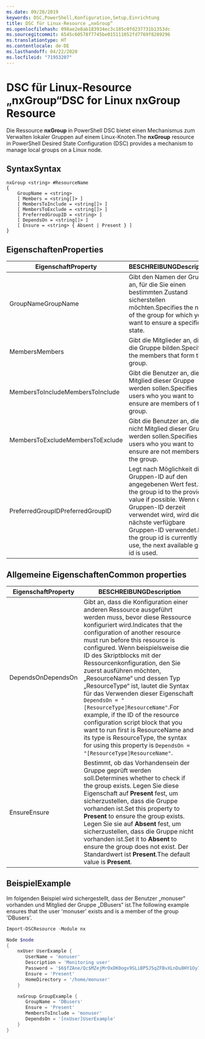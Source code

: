 ```yaml
---
ms.date: 09/20/2019
keywords: DSC,PowerShell,Konfiguration,Setup,Einrichtung
title: DSC für Linux-Resource „nxGroup“
ms.openlocfilehash: 098ae2e8ab183934ec3c185c0fd237731b1353dc
ms.sourcegitcommit: 6545c60578f7745be015111052fd7769f8289296
ms.translationtype: HT
ms.contentlocale: de-DE
ms.lasthandoff: 04/22/2020
ms.locfileid: "71953207"
---
```

# <a name="dsc-for-linux-nxgroup-resource"></a><span data-ttu-id="e2132-103">DSC für Linux-Resource „nxGroup“</span><span class="sxs-lookup"><span data-stu-id="e2132-103">DSC for Linux nxGroup Resource</span></span>

<span data-ttu-id="e2132-104">Die Ressource **nxGroup** in PowerShell DSC bietet einen Mechanismus zum Verwalten lokaler Gruppen auf einem Linux-Knoten.</span><span class="sxs-lookup"><span data-stu-id="e2132-104">The **nxGroup** resource in PowerShell Desired State Configuration (DSC) provides a mechanism to manage local groups on a Linux node.</span></span>

## <a name="syntax"></a><span data-ttu-id="e2132-105">Syntax</span><span class="sxs-lookup"><span data-stu-id="e2132-105">Syntax</span></span>

```Syntax
nxGroup <string> #ResourceName
{
    GroupName = <string>
    [ Members = <string[]> ]
    [ MembersToInclude = <string[]> ]
    [ MembersToExclude = <string[]> ]
    [ PreferredGroupID = <string> ]
    [ DependsOn = <string[]> ]
    [ Ensure = <string> { Absent | Present } ]
}
```

## <a name="properties"></a><span data-ttu-id="e2132-106">Eigenschaften</span><span class="sxs-lookup"><span data-stu-id="e2132-106">Properties</span></span>

|<span data-ttu-id="e2132-107">Eigenschaft</span><span class="sxs-lookup"><span data-stu-id="e2132-107">Property</span></span> |<span data-ttu-id="e2132-108">BESCHREIBUNG</span><span class="sxs-lookup"><span data-stu-id="e2132-108">Description</span></span> |
|---|---|
|<span data-ttu-id="e2132-109">GroupName</span><span class="sxs-lookup"><span data-stu-id="e2132-109">GroupName</span></span> |<span data-ttu-id="e2132-110">Gibt den Namen der Gruppe an, für die Sie einen bestimmten Zustand sicherstellen möchten.</span><span class="sxs-lookup"><span data-stu-id="e2132-110">Specifies the name of the group for which you want to ensure a specific state.</span></span> |
|<span data-ttu-id="e2132-111">Members</span><span class="sxs-lookup"><span data-stu-id="e2132-111">Members</span></span> |<span data-ttu-id="e2132-112">Gibt die Mitglieder an, die die Gruppe bilden.</span><span class="sxs-lookup"><span data-stu-id="e2132-112">Specifies the members that form the group.</span></span> |
|<span data-ttu-id="e2132-113">MembersToInclude</span><span class="sxs-lookup"><span data-stu-id="e2132-113">MembersToInclude</span></span> |<span data-ttu-id="e2132-114">Gibt die Benutzer an, die Mitglied dieser Gruppe werden sollen.</span><span class="sxs-lookup"><span data-stu-id="e2132-114">Specifies the users who you want to ensure are members of the group.</span></span> |
|<span data-ttu-id="e2132-115">MembersToExclude</span><span class="sxs-lookup"><span data-stu-id="e2132-115">MembersToExclude</span></span> |<span data-ttu-id="e2132-116">Gibt die Benutzer an, die nicht Mitglied dieser Gruppe werden sollen.</span><span class="sxs-lookup"><span data-stu-id="e2132-116">Specifies the users who you want to ensure are not members of the group.</span></span> |
|<span data-ttu-id="e2132-117">PreferredGroupID</span><span class="sxs-lookup"><span data-stu-id="e2132-117">PreferredGroupID</span></span> |<span data-ttu-id="e2132-118">Legt nach Möglichkeit die Gruppen-ID auf den angegebenen Wert fest.</span><span class="sxs-lookup"><span data-stu-id="e2132-118">Sets the group id to the provided value if possible.</span></span> <span data-ttu-id="e2132-119">Wenn die Gruppen-ID derzeit verwendet wird, wird die nächste verfügbare Gruppen-ID verwendet.</span><span class="sxs-lookup"><span data-stu-id="e2132-119">If the group id is currently in use, the next available group id is used.</span></span> |

## <a name="common-properties"></a><span data-ttu-id="e2132-120">Allgemeine Eigenschaften</span><span class="sxs-lookup"><span data-stu-id="e2132-120">Common properties</span></span>

|<span data-ttu-id="e2132-121">Eigenschaft</span><span class="sxs-lookup"><span data-stu-id="e2132-121">Property</span></span> |<span data-ttu-id="e2132-122">BESCHREIBUNG</span><span class="sxs-lookup"><span data-stu-id="e2132-122">Description</span></span> |
|---|---|
|<span data-ttu-id="e2132-123">DependsOn</span><span class="sxs-lookup"><span data-stu-id="e2132-123">DependsOn</span></span> |<span data-ttu-id="e2132-124">Gibt an, dass die Konfiguration einer anderen Ressource ausgeführt werden muss, bevor diese Ressource konfiguriert wird.</span><span class="sxs-lookup"><span data-stu-id="e2132-124">Indicates that the configuration of another resource must run before this resource is configured.</span></span> <span data-ttu-id="e2132-125">Wenn beispielsweise die ID des Skriptblocks mit der Ressourcenkonfiguration, den Sie zuerst ausführen möchten, „ResourceName“ und dessen Typ „ResourceType“ ist, lautet die Syntax für das Verwenden dieser Eigenschaft `DependsOn = "[ResourceType]ResourceName"`.</span><span class="sxs-lookup"><span data-stu-id="e2132-125">For example, if the ID of the resource configuration script block that you want to run first is ResourceName and its type is ResourceType, the syntax for using this property is `DependsOn = "[ResourceType]ResourceName"`.</span></span> |
|<span data-ttu-id="e2132-126">Ensure</span><span class="sxs-lookup"><span data-stu-id="e2132-126">Ensure</span></span> |<span data-ttu-id="e2132-127">Bestimmt, ob das Vorhandensein der Gruppe geprüft werden soll.</span><span class="sxs-lookup"><span data-stu-id="e2132-127">Determines whether to check if the group exists.</span></span> <span data-ttu-id="e2132-128">Legen Sie diese Eigenschaft auf **Present** fest, um sicherzustellen, dass die Gruppe vorhanden ist.</span><span class="sxs-lookup"><span data-stu-id="e2132-128">Set this property to **Present** to ensure the group exists.</span></span> <span data-ttu-id="e2132-129">Legen Sie sie auf **Absent** fest, um sicherzustellen, dass die Gruppe nicht vorhanden ist.</span><span class="sxs-lookup"><span data-stu-id="e2132-129">Set it to **Absent** to ensure the group does not exist.</span></span> <span data-ttu-id="e2132-130">Der Standardwert ist **Present**.</span><span class="sxs-lookup"><span data-stu-id="e2132-130">The default value is **Present**.</span></span> |

## <a name="example"></a><span data-ttu-id="e2132-131">Beispiel</span><span class="sxs-lookup"><span data-stu-id="e2132-131">Example</span></span>

<span data-ttu-id="e2132-132">Im folgenden Beispiel wird sichergestellt, dass der Benutzer „monuser“ vorhanden und Mitglied der Gruppe „DBusers“ ist.</span><span class="sxs-lookup"><span data-stu-id="e2132-132">The following example ensures that the user 'monuser' exists and is a member of the group 'DBusers'.</span></span>

```powershell
Import-DSCResource -Module nx

Node $node
{
    nxUser UserExample {
       UserName = 'monuser'
       Description = 'Monitoring user'
       Password = '$6$fZAne/Qc$MZejMrOxDK0ogv9SLiBP5J5qZFBvXLnDu8HY1Oy7ycX.Y3C7mGPUfeQy3A82ev3zIabhDQnj2ayeuGn02CqE/0'
       Ensure = 'Present'
       HomeDirectory = '/home/monuser'
    }

    nxGroup GroupExample {
       GroupName = 'DBusers'
       Ensure = 'Present'
       MembersToInclude = 'monuser'
       DependsOn = '[nxUser]UserExample'
    }
}
```